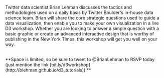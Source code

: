 Twitter data scientist Brian Lehman discusses the tactics and methodologies used on a daily basis by Twitter Boulder's in-house data science team. Brian will share the core strategic questions used to guide a data visualization, then enable you to make your own visualization in a live D3 workshop. Whether you are looking to answer a simple question with a basic graphic or create an advanced interactive design that is worthy of publishing in the New York Times, this workshop will get you well on your way.  

<br>
**Space is limited, so be sure to tweet to @BrianLehman to RSVP today (just mention the link [bit.ly/d3workshop](http://blehman.github.io/d3_tutorials)).**
